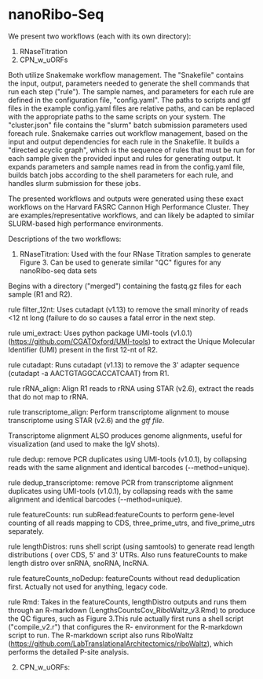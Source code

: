 # nanoRibo-Seq

We present two workflows (each with its own directory):
1) RNaseTitration
2) CPN_w_uORFs

Both utilize Snakemake workflow management. The "Snakefile" contains the input, output, parameters needed to generate the shell commands that run each step ("rule"). 
The sample names, and parameters for each rule are defined in the configuration file, "config.yaml". The paths to scripts and gtf files in the example config.yaml files are
relative paths, and can be replaced with the appropriate paths to the same scripts on your system. The "cluster.json" file contains the "slurm" batch submission parameters used foreach rule. 
Snakemake carries out workflow management, based on the input and output dependencies for each rule in the Snakefile. It builds a "directed acyclic graph", which is the 
sequence of rules that must be run for each sample given the provided input and rules for generating output. 
It expands parameters and sample names read in from the config.yaml file, builds batch jobs according to the shell parameters for each rule, and handles slurm submission for these jobs.

The presented workflows and outputs were generated using these exact workflows on the Harvard FASRC Cannon High Performance Cluster. They are examples/representative workflows, 
and can likely be adapted to similar SLURM-based high performance environments. 

Descriptions of the two workflows:

1) RNaseTitration: 
Used with the four RNase Titration samples to generate Figure 3. Can be used to generate similar "QC" figures for any nanoRibo-seq data sets

Begins with a directory ("merged") containing the fastq.gz files for each sample (R1 and R2).

rule filter_12nt: Uses cutadapt (v1.13) to remove the small minority of reads <12 nt long (failure to do so causes a fatal error in the next step.

rule umi_extract: Uses python package UMI-tools (v1.0.1) (https://github.com/CGATOxford/UMI-tools) to extract 
the Unique Molecular Identifier (UMI) present in the first 12-nt of R2.

rule cutadapt: Runs cutadapt (v1.13) to remove the 3' adapter sequence (cutadapt -a AACTGTAGGCACCATCAAT) from R1.

rule rRNA_align: Align R1 reads to rRNA using STAR (v2.6), extract the reads that do not map to rRNA.

rule transcriptome_align: Perform transcriptome alignment to mouse transcriptome using STAR (v2.6) and the *gtf file*. 

Transcriptome alignment ALSO produces genome alignments, useful for visualization (and used to make the IgV shots).

rule dedup: remove PCR duplicates using UMI-tools (v1.0.1), by collapsing reads with the same alignment and identical barcodes (--method=unique).

rule dedup_transcriptome: remove PCR from transcriptome alignment duplicates using UMI-tools (v1.0.1), by collapsing reads with the same alignment and identical barcodes (--method=unique).

rule featureCounts: run subRead:featureCounts to perform gene-level counting of all reads mapping to CDS, three_prime_utrs, and five_prime_utrs separately.

rule lengthDistros: runs shell script (using samtools) to generate read length distributions ( over CDS, 5' and 3' UTRs. Also runs featureCounts to make length distro over snRNA, snoRNA, lncRNA.

rule featureCounts_noDedup: featureCounts without read deduplication first. Actually not used for anything, legacy code.

rule Rmd: Takes in the featureCounts, lengthDistro outputs and runs them through an R-markdown (LengthsCountsCov_RiboWaltz_v3.Rmd) to produce the QC figures, such as Figure 3.This rule actually first runs a shell script ("compile_v2.r") that configures the R- environment for the R-markdown script to run. 
The R-markdown script also runs RiboWaltz (https://github.com/LabTranslationalArchitectomics/riboWaltz), which performs the detailed P-site analysis. 

2) CPN_w_uORFs:

